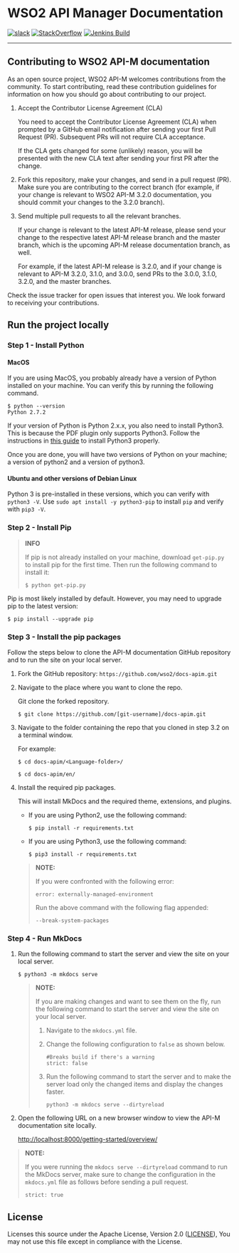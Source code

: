 # WSO2 API Manager Documentation

[![slack](https://img.shields.io/badge/slack-wso2--apim-blueviolet)](https://join.slack.com/t/wso2-apim/shared_invite/enQtNzEzMzk5Njc5MzM0LTgwODI3NmQ1MjI0ZDQyMGNmZGI4ZjdkZmI1ZWZmMjNkY2E0NmY3ZmExYjkxYThjNzNkOTU2NWJmYzM4YzZiOWU?)
[![StackOverflow](https://img.shields.io/badge/stackoverflow-wso2am-orange)](https://stackoverflow.com/tags/wso2-am/)
[![Jenkins Build](https://img.shields.io/jenkins/build?jobUrl=https%3A%2F%2Fwso2.org%2Fjenkins%2Fview%2Fdocs%2Fjob%2Fdocs%2Fjob%2Fdocs-apim%2F)](https://wso2.org/jenkins/view/docs/job/docs/job/docs-apim)

---

## Contributing to WSO2 API-M documentation

As an open source project, WSO2 API-M welcomes contributions from the community. To start contributing, read these contribution guidelines for information on how you should go about contributing to our project.

1. Accept the Contributor License Agreement (CLA)

   You need to accept the Contributor License Agreement (CLA) when prompted by a GitHub email notification after sending your first Pull Request (PR). Subsequent PRs will not require CLA acceptance.

   If the CLA gets changed for some (unlikely) reason, you will be presented with the new CLA text after sending your first PR after the change.

2. Fork this repository, make your changes, and send in a pull request (PR). Make sure you are contributing to the correct branch (for example, if your change is relevant to WSO2 API-M 3.2.0 documentation, you should commit your changes to the 3.2.0 branch).

3. Send multiple pull requests to all the relevant branches.

   If your change is relevant to the latest API-M release, please send your change to the respective latest API-M release branch and the master branch, which is the upcoming API-M release documentation branch, as well.

   For example, if the latest API-M release is 3.2.0, and if your change is relevant to API-M 3.2.0, 3.1.0, and 3.0.0, send PRs to the 3.0.0, 3.1.0, 3.2.0, and the master branches.

Check the issue tracker for open issues that interest you. We look forward to receiving your contributions.

## Run the project locally

### Step 1 - Install Python

#### MacOS

If you are using MacOS, you probably already have a version of Python installed on your machine. You can verify this by running the following command.

```shell
$ python --version
Python 2.7.2
```

If your version of Python is Python 2.x.x, you also need to install Python3. This is because the PDF plugin only supports Python3. Follow the instructions in [this guide](https://docs.python-guide.org/starting/install3/osx/) to install Python3 properly.

Once you are done, you will have two versions of Python on your machine; a version of python2 and a version of python3.

#### Ubuntu and other versions of Debian Linux

Python 3 is pre-installed in these versions, which you can verify with `python3 -V`. Use `sudo apt install -y python3-pip` to install `pip` and verify with `pip3 -V`.

### Step 2 - Install Pip

> **INFO**
>
> If pip is not already installed on your machine, download `get-pip.py` to install pip for the first time. Then run the following command to install it:
>
> ```shell
> $ python get-pip.py
> ```

Pip is most likely installed by default. However, you may need to upgrade pip to the latest version:

```shell
$ pip install --upgrade pip
```

### Step 3 - Install the pip packages

Follow the steps below to clone the API-M documentation GitHub repository and to run the site on your local server.

1. Fork the GitHub repository: `https://github.com/wso2/docs-apim.git`
2. Navigate to the place where you want to clone the repo.

   Git clone the forked repository.

   ```shell
   $ git clone https://github.com/[git-username]/docs-apim.git
   ```

3. Navigate to the folder containing the repo that you cloned in step 3.2 on a terminal window.

   For example:

   ```shell
   $ cd docs-apim/<Language-folder>/
   ```

   ```shell
   $ cd docs-apim/en/
   ```

4. Install the required pip packages.

   This will install MkDocs and the required theme, extensions, and plugins.

   - If you are using Python2, use the following command:

     ```shell
     $ pip install -r requirements.txt
     ```

   - If you are using Python3, use the following command:

     ```shell
     $ pip3 install -r requirements.txt
     ```

   > **NOTE:**
   >
   > If you were confronted with the following error:
   >
   > `error: externally-managed-environment`
   >
   > Run the above command with the following flag appended:
   >
   > `--break-system-packages`

### Step 4 - Run MkDocs

1. Run the following command to start the server and view the site on your local server.

   ```shell
   $ python3 -m mkdocs serve
   ```

   > **NOTE:**
   >
   > If you are making changes and want to see them on the fly, run the following command to start the server and view the site on your local server.
   >
   > 1. Navigate to the `mkdocs.yml` file.
   > 2. Change the following configuration to `false` as shown below.
   >    ```
   >    #Breaks build if there's a warning
   >    strict: false
   >    ```
   > 3. Run the following command to start the server and to make the server load only the changed items and display the changes faster.
   >
   >    `python3 -m mkdocs serve --dirtyreload`

2. Open the following URL on a new browser window to view the API-M documentation site locally.

   [http://localhost:8000/getting-started/overview/](http://localhost:8000/getting-started/overview/)

> **NOTE:**
>
> If you were running the `mkdocs serve --dirtyreload` command to run the MkDocs server, make sure to change the configuration in the `mkdocs.yml` file as follows before sending a pull request.
>
> `strict: true`

## License

Licenses this source under the Apache License, Version 2.0 ([LICENSE](LICENSE)), You may not use this file except in compliance with the License.
